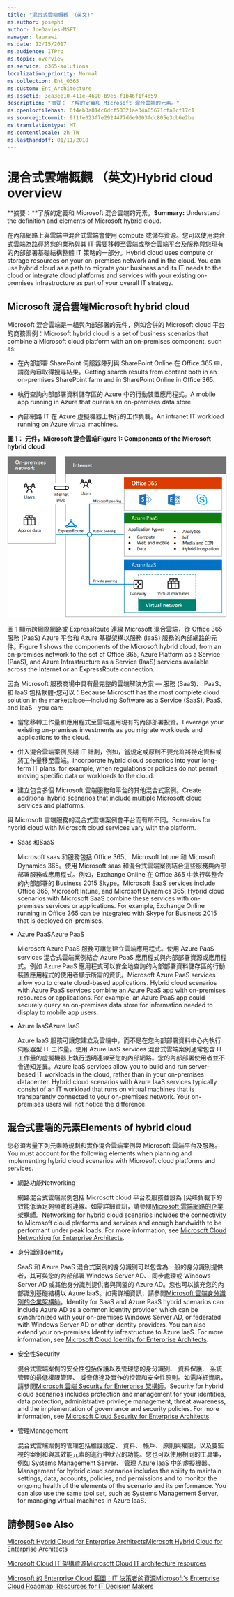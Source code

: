 ```yaml
---
title: "混合式雲端概觀 （英文)"
ms.author: josephd
author: JoeDavies-MSFT
manager: laurawi
ms.date: 12/15/2017
ms.audience: ITPro
ms.topic: overview
ms.service: o365-solutions
localization_priority: Normal
ms.collection: Ent_O365
ms.custom: Ent_Architecture
ms.assetid: 3ea3ee10-411e-4690-b9e5-f1b46f1f4d59
description: "摘要： 了解的定義和 Microsoft 混合雲端的元素。"
ms.openlocfilehash: 6f4eb3a814c6dcf50321ae34a05671cfa8cf17c1
ms.sourcegitcommit: 9f1fe023f7e2924477d6e9003fdc805e3cb6e2be
ms.translationtype: MT
ms.contentlocale: zh-TW
ms.lasthandoff: 01/11/2018
---
```

# <a name="hybrid-cloud-overview"></a><span data-ttu-id="cc841-103">混合式雲端概觀 （英文)</span><span class="sxs-lookup"><span data-stu-id="cc841-103">Hybrid cloud overview</span></span>

 <span data-ttu-id="cc841-104">**摘要：**了解的定義和 Microsoft 混合雲端的元素。</span><span class="sxs-lookup"><span data-stu-id="cc841-104">**Summary:** Understand the definition and elements of Microsoft hybrid cloud.</span></span>
  
<span data-ttu-id="cc841-p101">在內部網路上與雲端中混合式雲端會使用 compute 或儲存資源。您可以使用混合式雲端為路徑將您的業務與其 IT 需要移轉至雲端或整合雲端平台及服務與您現有的內部部署基礎結構整體 IT 策略的一部分。</span><span class="sxs-lookup"><span data-stu-id="cc841-p101">Hybrid cloud uses compute or storage resources on your on-premises network and in the cloud. You can use hybrid cloud as a path to migrate your business and its IT needs to the cloud or integrate cloud platforms and services with your existing on-premises infrastructure as part of your overall IT strategy.</span></span>
  
## <a name="microsoft-hybrid-cloud"></a><span data-ttu-id="cc841-107">Microsoft 混合雲端</span><span class="sxs-lookup"><span data-stu-id="cc841-107">Microsoft hybrid cloud</span></span>

<span data-ttu-id="cc841-108">Microsoft 混合雲端是一組與內部部署的元件，例如合併的 Microsoft cloud 平台的商務案例：</span><span class="sxs-lookup"><span data-stu-id="cc841-108">Microsoft hybrid cloud is a set of business scenarios that combine a Microsoft cloud platform with an on-premises component, such as:</span></span> 
  
- <span data-ttu-id="cc841-109">在內部部署 SharePoint 伺服器陣列與 SharePoint Online 在 Office 365 中，請從內容取得搜尋結果。</span><span class="sxs-lookup"><span data-stu-id="cc841-109">Getting search results from content both in an on-premises SharePoint farm and in SharePoint Online in Office 365.</span></span>
    
- <span data-ttu-id="cc841-110">執行查詢內部部署資料儲存區的 Azure 中的行動裝置應用程式。</span><span class="sxs-lookup"><span data-stu-id="cc841-110">A mobile app running in Azure that queries an on-premises data store.</span></span>
    
- <span data-ttu-id="cc841-111">內部網路 IT 在 Azure 虛擬機器上執行的工作負載。</span><span class="sxs-lookup"><span data-stu-id="cc841-111">An intranet IT workload running on Azure virtual machines.</span></span>
    
<span data-ttu-id="cc841-112">**圖 1： 元件，Microsoft 混合雲端**</span><span class="sxs-lookup"><span data-stu-id="cc841-112">**Figure 1: Components of the Microsoft hybrid cloud**</span></span>

![Microsoft 混合式雲端的元件](images/Hybrid_Poster/MS_Hybrid_Cloud.png)
  
<span data-ttu-id="cc841-114">圖 1 顯示跨網際網路或 ExpressRoute 連線 Microsoft 混合雲端，從 Office 365 服務 (PaaS) Azure 平台和 Azure 基礎架構以服務 (IaaS) 服務的內部網路的元件。</span><span class="sxs-lookup"><span data-stu-id="cc841-114">Figure 1 shows the components of the Microsoft hybrid cloud, from an on-premises network to the set of Office 365, Azure Platform as a Service (PaaS), and Azure Infrastructure as a Service (IaaS) services available across the Internet or an ExpressRoute connection.</span></span>
  
<span data-ttu-id="cc841-115">因為 Microsoft 服務商場中具有最完整的雲端解決方案 — 服務 (SaaS)、 PaaS、 和 IaaS 包括軟體-您可以：</span><span class="sxs-lookup"><span data-stu-id="cc841-115">Because Microsoft has the most complete cloud solution in the marketplace—including Software as a Service (SaaS), PaaS, and IaaS—you can:</span></span>
  
- <span data-ttu-id="cc841-116">當您移轉工作量和應用程式至雲端運用現有的內部部署投資。</span><span class="sxs-lookup"><span data-stu-id="cc841-116">Leverage your existing on-premises investments as you migrate workloads and applications to the cloud.</span></span>
    
- <span data-ttu-id="cc841-117">併入混合雲端案例長期 IT 計劃，例如，當規定或原則不要允許將特定資料或將工作量移至雲端。</span><span class="sxs-lookup"><span data-stu-id="cc841-117">Incorporate hybrid cloud scenarios into your long-term IT plans, for example, when regulations or policies do not permit moving specific data or workloads to the cloud.</span></span>
    
- <span data-ttu-id="cc841-118">建立包含多個 Microsoft 雲端服務和平台的其他混合式案例。</span><span class="sxs-lookup"><span data-stu-id="cc841-118">Create additional hybrid scenarios that include multiple Microsoft cloud services and platforms.</span></span>
    
<span data-ttu-id="cc841-119">與 Microsoft 雲端服務的混合式雲端案例會平台而有所不同。</span><span class="sxs-lookup"><span data-stu-id="cc841-119">Scenarios for hybrid cloud with Microsoft cloud services vary with the platform.</span></span>
  
- <span data-ttu-id="cc841-120">Saas 和</span><span class="sxs-lookup"><span data-stu-id="cc841-120">SaaS</span></span>
    
    <span data-ttu-id="cc841-p102">Microsoft saas 和服務包括 Office 365、 Microsoft Intune 和 Microsoft Dynamics 365。使用 Microsoft saas 和混合式雲端案例結合這些服務與內部部署服務或應用程式。例如，Exchange Online 在 Office 365 中執行與整合的內部部署的 Business 2015 Skype。</span><span class="sxs-lookup"><span data-stu-id="cc841-p102">Microsoft SaaS services include Office 365, Microsoft Intune, and Microsoft Dynamics 365. Hybrid cloud scenarios with Microsoft SaaS combine these services with on-premises services or applications. For example, Exchange Online running in Office 365 can be integrated with Skype for Business 2015 that is deployed on-premises.</span></span>
    
- <span data-ttu-id="cc841-124">Azure PaaS</span><span class="sxs-lookup"><span data-stu-id="cc841-124">Azure PaaS</span></span>
    
    <span data-ttu-id="cc841-p103">Microsoft Azure PaaS 服務可讓您建立雲端應用程式。使用 Azure PaaS services 混合式雲端案例結合 Azure PaaS 應用程式與內部部署資源或應用程式。例如 Azure PaaS 應用程式可以安全地查詢的內部部署資料儲存區的行動裝置應用程式的使用者顯示所需的資訊。</span><span class="sxs-lookup"><span data-stu-id="cc841-p103">Microsoft Azure PaaS services allow you to create cloud-based applications. Hybrid cloud scenarios with Azure PaaS services combine an Azure PaaS app with on-premises resources or applications. For example, an Azure PaaS app could securely query an on-premises data store for information needed to display to mobile app users.</span></span>
    
- <span data-ttu-id="cc841-128">Azure IaaS</span><span class="sxs-lookup"><span data-stu-id="cc841-128">Azure IaaS</span></span>
    
    <span data-ttu-id="cc841-p104">Azure IaaS 服務可讓您建立及雲端中，而不是在您內部部署資料中心內執行伺服器型 IT 工作量。使用 Azure IaaS services 混合式雲端案例通常包含 IT 工作量的虛擬機器上執行透明連線至您的內部網路。您的內部部署使用者並不會通知差異。</span><span class="sxs-lookup"><span data-stu-id="cc841-p104">Azure IaaS services allow you to build and run server-based IT workloads in the cloud, rather than in your on-premises datacenter. Hybrid cloud scenarios with Azure IaaS services typically consist of an IT workload that runs on virtual machines that is transparently connected to your on-premises network. Your on-premises users will not notice the difference.</span></span>
    
## <a name="elements-of-hybrid-cloud"></a><span data-ttu-id="cc841-132">混合式雲端的元素</span><span class="sxs-lookup"><span data-stu-id="cc841-132">Elements of hybrid cloud</span></span>

<span data-ttu-id="cc841-133">您必須考量下列元素時規劃和實作混合雲端案例與 Microsoft 雲端平台及服務。</span><span class="sxs-lookup"><span data-stu-id="cc841-133">You must account for the following elements when planning and implementing hybrid cloud scenarios with Microsoft cloud platforms and services.</span></span>
  
- <span data-ttu-id="cc841-134">網路功能</span><span class="sxs-lookup"><span data-stu-id="cc841-134">Networking</span></span>
    
    <span data-ttu-id="cc841-p105">網路混合式雲端案例包括 Microsoft cloud 平台及服務並設為 [尖峰負載下的效能低落足夠頻寬的連線。如需詳細資訊，請參閱[Microsoft 雲端網路的企業架構師](microsoft-cloud-networking-for-enterprise-architects.md)。</span><span class="sxs-lookup"><span data-stu-id="cc841-p105">Networking for hybrid cloud scenarios includes the connectivity to Microsoft cloud platforms and services and enough bandwidth to be performant under peak loads. For more information, see [Microsoft Cloud Networking for Enterprise Architects](microsoft-cloud-networking-for-enterprise-architects.md).</span></span>
    
- <span data-ttu-id="cc841-137">身分識別</span><span class="sxs-lookup"><span data-stu-id="cc841-137">Identity</span></span>
    
    <span data-ttu-id="cc841-p106">SaaS 和 Azure PaaS 混合式案例的身分識別可以包含為一般的身分識別提供者，其可與您的內部部署 Windows Server AD、 同步處理或 Windows Server AD 或其他身分識別提供者與同盟的 Azure AD。您也可以擴充您的內部識別基礎結構以 Azure IaaS。如需詳細資訊，請參閱[Microsoft 雲端身分識別的企業架構師](microsoft-cloud-identity-for-enterprise-architects.md)。</span><span class="sxs-lookup"><span data-stu-id="cc841-p106">Identity for SaaS and Azure PaaS hybrid scenarios can include Azure AD as a common identity provider, which can be synchronized with your on-premises Windows Server AD, or federated with Windows Server AD or other identity providers. You can also extend your on-premises Identity infrastructure to Azure IaaS. For more information, see [Microsoft Cloud Identity for Enterprise Architects](microsoft-cloud-identity-for-enterprise-architects.md).</span></span>
    
- <span data-ttu-id="cc841-141">安全性</span><span class="sxs-lookup"><span data-stu-id="cc841-141">Security</span></span>
    
    <span data-ttu-id="cc841-p107">混合式雲端案例的安全性包括保護以及管理您的身分識別、 資料保護、 系統管理的最低權限管理、 威脅傳達及實作的控管和安全性原則。如需詳細資訊，請參閱[Microsoft 雲端 Security for Enterprise 架構師](https://technet.microsoft.com/library/dn919927.aspx#security)。</span><span class="sxs-lookup"><span data-stu-id="cc841-p107">Security for hybrid cloud scenarios includes protection and management for your identities, data protection, administrative privilege management, threat awareness, and the implementation of governance and security policies. For more information, see [Microsoft Cloud Security for Enterprise Architects](https://technet.microsoft.com/library/dn919927.aspx#security).</span></span>
    
- <span data-ttu-id="cc841-144">管理</span><span class="sxs-lookup"><span data-stu-id="cc841-144">Management</span></span>
    
    <span data-ttu-id="cc841-p108">混合式雲端案例的管理包括維護設定、 資料、 帳戶、 原則與權限，以及要監視的案例和與其效能元素的進行中狀況的功能。您也可以使用相同的工具集，例如 Systems Management Server、 管理 Azure IaaS 中的虛擬機器。</span><span class="sxs-lookup"><span data-stu-id="cc841-p108">Management for hybrid cloud scenarios includes the ability to maintain settings, data, accounts, policies, and permissions and to monitor the ongoing health of the elements of the scenario and its performance. You can also use the same tool set, such as Systems Management Server, for managing virtual machines in Azure IaaS.</span></span>
    
## <a name="see-also"></a><span data-ttu-id="cc841-147">請參閱</span><span class="sxs-lookup"><span data-stu-id="cc841-147">See Also</span></span>

[<span data-ttu-id="cc841-148">Microsoft Hybrid Cloud for Enterprise Architects</span><span class="sxs-lookup"><span data-stu-id="cc841-148">Microsoft Hybrid Cloud for Enterprise Architects</span></span>](microsoft-hybrid-cloud-for-enterprise-architects.md)
  
[<span data-ttu-id="cc841-149">Microsoft Cloud IT 架構資源</span><span class="sxs-lookup"><span data-stu-id="cc841-149">Microsoft Cloud IT architecture resources</span></span>](microsoft-cloud-it-architecture-resources.md)

[<span data-ttu-id="cc841-150">Microsoft 的 Enterprise Cloud 藍圖：IT 決策者的資源</span><span class="sxs-lookup"><span data-stu-id="cc841-150">Microsoft's Enterprise Cloud Roadmap: Resources for IT Decision Makers</span></span>](https://sway.com/FJ2xsyWtkJc2taRD)
 


